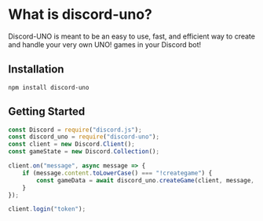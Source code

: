 # What is discord-uno?
Discord-UNO is meant to be an easy to use, fast, and efficient way to create and handle your very own UNO! games in your Discord bot!
## Installation
```
npm install discord-uno
```
## Getting Started
```js
const Discord = require("discord.js");
const discord_uno = require("discord-uno");
const client = new Discord.Client();
const gameState = new Discord.Collection();

client.on("message", async message => {
    if (message.content.toLowerCase() === "!creategame") {
        const gameData = await discord_uno.createGame(client, message, gameState);
    }
});

client.login("token");
```
